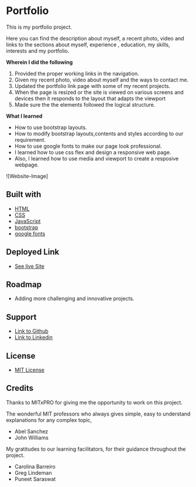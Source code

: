# Portfolio
This is my portfolio project.

Here you can find the description about myself, a recent photo, video and links to the sections about myself, experience , education, my skills, interests and my portfolio.


**Wherein I did the following**

1. Provided the proper working links in the navigation.
2. Given my recent photo, video about myself and the ways to contact me.
3. Updated the portfolio link page with some of my recent projects.
4. When the page is resized or the site is viewed on various screens and devices then it responds to the layout that adapts the viewport
5. Made sure the the elements followed the logical structure.

**What I learned**

- How to use bootstrap layouts.
- How to modify bootstrap layouts,contents and styles according to our requirement.
- How to use google fonts to make our page look professional.
- I learned how to use css flex and design a responsive web page.
- Also, I learned how to use media and viewport to create a resposive webpage.

![Website-Image]

## Built with

- [HTML](https://developer.mozilla.org/en-US/docs/Web/HTML)
- [CSS](https://developer.mozilla.org/en-US/docs/Web/CSS)
- [JavaScript](https://developer.mozilla.org/en-US/docs/Web/Javascript)
- [bootstrap](https://getbootstrap.com/)
- [google fonts](https://fonts.google.com/)

## Deployed Link

- [See live Site](https://vanisbala.github.io/portfolio/)

## Roadmap

- Adding more challenging and innovative projects.

## Support

- [Link to Github](https://github.com/vanisbala)
- [Link to Linkedin](https://www.linkedin.com/in/vani-balachandar-265a4a214/)

## License

- [MIT License](https://github.com/vanisbala/portfolio/blob/profilepro/LICENSE)

## Credits

Thanks to MITxPRO for giving me the opportunity to work on this project. 

The wonderful MIT professors who always gives simple, easy to understand explanations for any complex topic,
- Abel Sanchez
- John Williams  

My gratitudes to our learning facilitators, for their guidance throughout the project.
- Carolina Barreiro
- Greg Lindeman
- Puneet Saraswat



